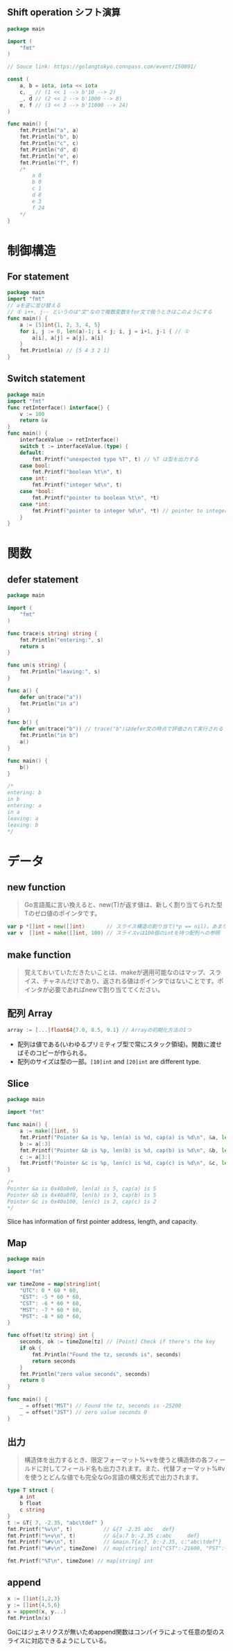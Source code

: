 ## Shift operation シフト演算

```go
package main

import (
	"fmt"
)

// Souce link: https://golangtokyo.connpass.com/event/150891/

const (
	a, b = iota, iota << iota
	c, _ // (1 << 1 --> b'10 --> 2)
	_, d // (2 << 2 --> b'1000 --> 8)
	e, f // (3 << 3 --> b'11000 --> 24)
)

func main() {
	fmt.Println("a", a)
	fmt.Println("b", b)
	fmt.Println("c", c)
	fmt.Println("d", d)
	fmt.Println("e", e)
	fmt.Println("f", f)
	/*
		a 0
		b 0
		c 1
		d 8
		e 3
		f 24
	*/
}
```

# 制御構造

## For statement

```go
package main
import "fmt"
// aを逆に並び替える
// ① i++, j-- というのは"文"なので複数変数をfor文で扱うときはこのようにする
func main() {
	a := [5]int{1, 2, 3, 4, 5}
	for i, j := 0, len(a)-1; i < j; i, j = i+1, j-1 { // ①
		a[i], a[j] = a[j], a[i]
	}
	fmt.Println(a) // [5 4 3 2 1]
}
```

## Switch statement

```go
package main
import "fmt"
func retInterface() interface{} {
	v := 100
	return &v
}
func main() {
	interfaceValue := retInterface()
	switch t := interfaceValue.(type) {
	default:
		fmt.Printf("unexpected type %T", t) // %T は型を出力する
	case bool:
		fmt.Printf("boolean %t\n", t)
	case int:
		fmt.Printf("integer %d\n", t)
	case *bool:
		fmt.Printf("pointer to boolean %t\n", *t)
	case *int:
		fmt.Printf("pointer to integer %d\n", *t) // pointer to integer 100
	}
}
```

# 関数

## defer statement

```go
package main

import (
	"fmt"
)

func trace(s string) string {
	fmt.Println("entering:", s)
	return s
}

func un(s string) {
	fmt.Println("leaving:", s)
}

func a() {
	defer un(trace("a"))
	fmt.Println("in a")
}

func b() {
	defer un(trace("b")) // trace("b")はdefer文の時点で評価されて実行される
	fmt.Println("in b")
	a()
}

func main() {
	b()
}

/*
entering: b
in b
entering: a
in a
leaving: a
leaving: b
*/
```

# データ

## new function

> Go言語風に言い換えると、new(T)が返す値は、新しく割り当てられた型Tのゼロ値のポインタです。

```go
var p *[]int = new([]int)       // スライス構造の割り当て(*p == nil)。あまり使わない。
var v  []int = make([]int, 100) // スライスvは100個のintを持つ配列への参照
```

## make function

> 覚えておいていただきたいことは、makeが適用可能なのはマップ、スライス、チャネルだけであり、返される値はポインタではないことです。ポインタが必要であればnewで割り当ててください。

## 配列 Array

```go
array := [...]float64{7.0, 8.5, 9.1} // Arrayの初期化方法の1つ
```

* 配列は値である(いわゆるプリミティブ型で常にスタック領域)。関数に渡せばそのコピーが作られる。
* 配列のサイズは型の一部。`[10]int` and `[20]int` are different type.

## Slice

```go
package main

import "fmt"

func main() {
	a := make([]int, 5)
	fmt.Printf("Pointer &a is %p, len(a) is %d, cap(a) is %d\n", &a, len(a), cap(a))
	b := a[:3]
	fmt.Printf("Pointer &b is %p, len(b) is %d, cap(b) is %d\n", &b, len(b), cap(b))
	c := a[3:]
	fmt.Printf("Pointer &c is %p, len(c) is %d, cap(c) is %d\n", &c, len(c), cap(c))
}

/*
Pointer &a is 0x40a0e0, len(a) is 5, cap(a) is 5
Pointer &b is 0x40a0f0, len(b) is 3, cap(b) is 5
Pointer &c is 0x40a100, len(c) is 2, cap(c) is 2
*/
```

Slice has information of first pointer address, length, and capacity.

## Map

```go
package main

import "fmt"

var timeZone = map[string]int{
	"UTC": 0 * 60 * 60,
	"EST": -5 * 60 * 60,
	"CST": -6 * 60 * 60,
	"MST": -7 * 60 * 60,
	"PST": -8 * 60 * 60,
}

func offset(tz string) int {
	seconds, ok := timeZone[tz] // [Point] Check if there's the key
	if ok {
		fmt.Println("Found the tz, seconds is", seconds)
		return seconds
	}
	fmt.Println("zero value seconds", seconds)
	return 0
}

func main() {
	_ = offset("MST") // Found the tz, seconds is -25200
	_ = offset("JST") // zero value seconds 0
}
```

## 出力

> 構造体を出力するとき、限定フォーマット%+vを使うと構造体の各フィールドに対してフィールド名も出力されます。また、代替フォーマット%#vを使うとどんな値でも完全なGo言語の構文形式で出力されます。

```go
type T struct {
    a int
    b float
    c string
}
t := &T{ 7, -2.35, "abc\tdef" }
fmt.Printf("%v\n", t)          // &{7 -2.35 abc   def}
fmt.Printf("%+v\n", t)         // &{a:7 b:-2.35 c:abc     def}
fmt.Printf("%#v\n", t)         // &main.T{a:7, b:-2.35, c:"abc\tdef"}
fmt.Printf("%#v\n", timeZone)  // map[string] int{"CST":-21600, "PST":-28800, "EST":-18000, "UTC":0, "MST":-25200}
```

```go
fmt.Printf("%T\n", timeZone) // map[string] int
```

## append

```go
x := []int{1,2,3}
y := []int{4,5,6}
x = append(x, y...)
fmt.Println(x)
```

Goにはジェネリクスが無いためappend関数はコンパイラによって任意の型のスライスに対応できるようにしている。
